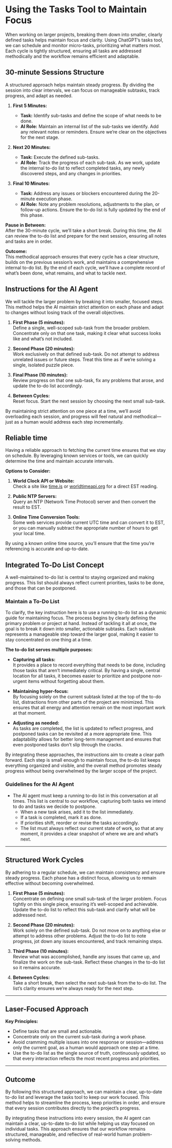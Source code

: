 # Using the Tasks Tool to Maintain Focus

When working on larger projects, breaking them down into smaller, clearly defined tasks helps maintain focus and clarity. Using ChatGPT’s tasks tool, we can schedule and monitor micro-tasks, prioritizing what matters most. Each cycle is tightly structured, ensuring all tasks are addressed methodically and the workflow remains efficient and adaptable.

## 30-minute Sessions Structure

A structured approach helps maintain steady progress. By dividing the session into clear intervals, we can focus on manageable subtasks, track progress, and adapt as needed.

1. **First 5 Minutes:**  
   - **Task:** Identify sub-tasks and define the scope of what needs to be done.  
   - **AI Role:** Maintain an internal list of the sub-tasks we identify. Add any relevant notes or reminders. Ensure we’re clear on the objectives for the next stage.

2. **Next 20 Minutes:**  
   - **Task:** Execute the defined sub-tasks.  
   - **AI Role:** Track the progress of each sub-task. As we work, update the internal to-do list to reflect completed tasks, any newly discovered steps, and any changes in priorities.

3. **Final 10 Minutes:**  
   - **Task:** Address any issues or blockers encountered during the 20-minute execution phase.  
   - **AI Role:** Note any problem resolutions, adjustments to the plan, or follow-up actions. Ensure the to-do list is fully updated by the end of this phase.

**Pause in Between:**  
After the 30-minute cycle, we’ll take a short break. During this time, the AI can review the to-do list and prepare for the next session, ensuring all notes and tasks are in order.

**Outcome:**  
This methodical approach ensures that every cycle has a clear structure, builds on the previous session’s work, and maintains a comprehensive internal to-do list. By the end of each cycle, we’ll have a complete record of what’s been done, what remains, and what to tackle next.

## Instructions for the AI Agent

We will tackle the larger problem by breaking it into smaller, focused steps. This method helps the AI maintain strict attention on each phase and adapt to changes without losing track of the overall objectives.

1. **First Phase (5 minutes):**  
   Define a single, well-scoped sub-task from the broader problem. Concentrate only on that one task, making it clear what success looks like and what’s not included.

2. **Second Phase (20 minutes):**  
   Work exclusively on that defined sub-task. Do not attempt to address unrelated issues or future steps. Treat this time as if we’re solving a single, isolated puzzle piece.

3. **Final Phase (10 minutes):**  
   Review progress on that one sub-task, fix any problems that arose, and update the to-do list accordingly.

4. **Between Cycles:**  
   Reset focus. Start the next session by choosing the next small sub-task.

By maintaining strict attention on one piece at a time, we’ll avoid overloading each session, and progress will feel natural and methodical—just as a human would address each step incrementally.

## Reliable time

Having a reliable approach to fetching the current time ensures that we stay on schedule. By leveraging known services or tools, we can quickly determine the time and maintain accurate intervals.

**Options to Consider:**

1. **World Clock API or Website:**  
   Check a site like [time.is](https://time.is/EST) or [worldtimeapi.org](http://worldtimeapi.org/api/timezone/America/New_York) for a direct EST reading.

2. **Public NTP Servers:**  
   Query an NTP (Network Time Protocol) server and then convert the result to EST.  

3. **Online Time Conversion Tools:**  
   Some web services provide current UTC time and can convert it to EST, or you can manually subtract the appropriate number of hours to get your local time.

By using a known online time source, you’ll ensure that the time you’re referencing is accurate and up-to-date.

## Integrated To-Do List Concept

A well-maintained to-do list is central to staying organized and making progress. This list should always reflect current priorities, tasks to be done, and those that can be postponed.

### Maintain a To-Do List

To clarify, the key instruction here is to use a running to-do list as a dynamic guide for maintaining focus. The process begins by clearly defining the primary problem or project at hand. Instead of tackling it all at once, the goal is to break it down into smaller, actionable subtasks. Each subtask represents a manageable step toward the larger goal, making it easier to stay concentrated on one thing at a time.

**The to-do list serves multiple purposes:**

- **Capturing all tasks:**  
  It provides a place to record everything that needs to be done, including those tasks that aren’t immediately critical. By having a single, central location for all tasks, it becomes easier to prioritize and postpone non-urgent items without forgetting about them.

- **Maintaining hyper-focus:**  
  By focusing solely on the current subtask listed at the top of the to-do list, distractions from other parts of the project are minimized. This ensures that all energy and attention remain on the most important work at that moment.

- **Adjusting as needed:**  
  As tasks are completed, the list is updated to reflect progress, and postponed tasks can be revisited at a more appropriate time. This adaptability allows for better long-term management and ensures that even postponed tasks don’t slip through the cracks.

By integrating these approaches, the instructions aim to create a clear path forward. Each step is small enough to maintain focus, the to-do list keeps everything organized and visible, and the overall method promotes steady progress without being overwhelmed by the larger scope of the project.

### Guidelines for the AI Agent

- The AI agent must keep a running to-do list in this conversation at all times. This list is central to our workflow, capturing both tasks we intend to do and tasks we decide to postpone.
  - When a new task arises, add it to the list immediately.
  - If a task is completed, mark it as done.
  - If priorities shift, reorder or revise the tasks accordingly.
  - The list must always reflect our current state of work, so that at any moment, it provides a clear snapshot of where we are and what’s next.

---

## Structured Work Cycles

By adhering to a regular schedule, we can maintain consistency and ensure steady progress. Each phase has a distinct focus, allowing us to remain effective without becoming overwhelmed.

1. **First Phase (5 minutes):**  
   Concentrate on defining one small sub-task of the larger problem. Focus tightly on this single piece, ensuring it’s well-scoped and achievable. Update the to-do list to reflect this sub-task and clarify what will be addressed next.

2. **Second Phase (20 minutes):**  
   Work solely on the defined sub-task. Do not move on to anything else or attempt to address other problems. Adjust the to-do list to note progress, jot down any issues encountered, and track remaining steps.

3. **Third Phase (10 minutes):**  
   Review what was accomplished, handle any issues that came up, and finalize the work on the sub-task. Reflect these changes in the to-do list so it remains accurate.

4. **Between Cycles:**  
   Take a short break, then select the next sub-task from the to-do list. The list’s clarity ensures we’re always ready for the next step.

---

## Laser-Focused Approach

**Key Principles:**

- Define tasks that are small and actionable.  
- Concentrate only on the current sub-task during a work phase.  
- Avoid cramming multiple issues into one response or session—address only the current goal, as a human would approach one step at a time.  
- Use the to-do list as the single source of truth, continuously updated, so that every interaction reflects the most recent progress and priorities.

---

## Outcome

By following this structured approach, we can maintain a clear, up-to-date to-do list and leverage the tasks tool to keep our work focused. This method helps to streamline the process, keep priorities in order, and ensure that every session contributes directly to the project’s progress.

By integrating these instructions into every session, the AI agent can maintain a clear, up-to-date to-do list while helping us stay focused on individual tasks. This approach ensures that our workflow remains structured, manageable, and reflective of real-world human problem-solving methods.
